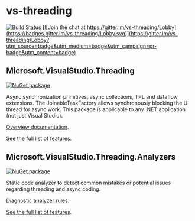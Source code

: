 # vs-threading

[![Build Status](https://dev.azure.com/azure-public/vside/_apis/build/status/vs-threading)](https://dev.azure.com/azure-public/vside/_build/latest?definitionId=12)
[![Join the chat at https://gitter.im/vs-threading/Lobby](https://badges.gitter.im/vs-threading/Lobby.svg)](https://gitter.im/vs-threading/Lobby?utm_source=badge&utm_medium=badge&utm_campaign=pr-badge&utm_content=badge)

## Microsoft.VisualStudio.Threading

[![NuGet package](https://img.shields.io/nuget/v/Microsoft.VisualStudio.Threading.svg)](https://nuget.org/packages/Microsoft.VisualStudio.Threading)

Async synchronization primitives, async collections, TPL and dataflow extensions. The JoinableTaskFactory allows synchronously blocking the UI thread for async work. This package is applicable to any .NET application (not just Visual Studio).

[Overview documentation](doc/index.md).

[See the full list of features](src/Microsoft.VisualStudio.Threading/README.md).

## Microsoft.VisualStudio.Threading.Analyzers

[![NuGet package](https://img.shields.io/nuget/v/Microsoft.VisualStudio.Threading.Analyzers.svg)](https://nuget.org/packages/Microsoft.VisualStudio.Threading.Analyzers)

Static code analyzer to detect common mistakes or potential issues regarding threading and async coding.

[Diagnostic analyzer rules](doc/analyzers/index.md).

[See the full list of features](src/Microsoft.VisualStudio.Threading.Analyzers.CodeFixes/README.md).
